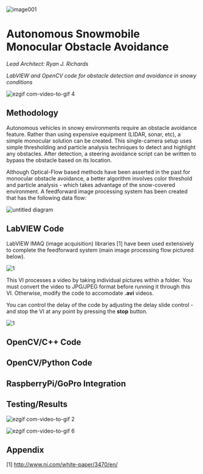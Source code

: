 ![image001](https://user-images.githubusercontent.com/23239868/28748600-b190782c-7489-11e7-82ae-55db54c94050.jpg)
# Autonomous Snowmobile Monocular Obstacle Avoidance
*Lead Architect: Ryan J. Richards*

*LabVIEW and OpenCV code for obstacle detection and avoidance in snowy conditions*

![ezgif com-video-to-gif 4](https://user-images.githubusercontent.com/23239868/28676573-ff21a2be-72b8-11e7-88fa-b2b459883bd7.gif)

## Methodology ##

Autonomous vehicles in snowy environments require an obstacle avoidance feature. Rather than using expensive equipment (LIDAR, sonar, etc),  a simple monocular solution can be created. This single-camera setup uses simple thresholding and particle analysis techniques to detect and highlight any obstacles. After detection, a steering avoidance script can be written to bypass the obstacle based on its location.

Although Optical-Flow based methods have been asserted in the past for monocular obstacle avoidance, a better algorithm involves color threshold and particle analysis - which takes advantage of the snow-covered environment. A feedforward image processing system has been created that has the following data flow:

![untitled diagram](https://user-images.githubusercontent.com/23239868/28692853-61054774-72f0-11e7-9c6b-1f76897dc23a.jpg)

## LabVIEW Code ##

LabVIEW IMAQ (image acquisition) libraries [1] have been used extensively to complete the feedforward system (main image processing flow pictured below).

![1](https://user-images.githubusercontent.com/23239868/28693449-b45ea2ec-72f2-11e7-9ce3-2f288aeb96af.PNG)

This VI processes a video by taking individual pictures within a folder. You must convert the video to JPG/JPEG format before running it through this VI. Otherwise, modify the code to accomodate **.avi** videos.

You can control the delay of the code by adjusting the delay slide control - and stop the VI at any point by pressing the **stop** button.


![1](https://user-images.githubusercontent.com/23239868/28901534-c5667690-77c6-11e7-9ac9-4bd018751014.JPG)

## OpenCV/C++ Code ##

## OpenCV/Python Code ##

## RaspberryPi/GoPro Integration ##

## Testing/Results ##

![ezgif com-video-to-gif 2](https://user-images.githubusercontent.com/23239868/28652591-a7a80e5e-7256-11e7-9c03-d41bdddb1ac8.gif)

![ezgif com-video-to-gif 6](https://user-images.githubusercontent.com/23239868/28677336-38f9dc2a-72bb-11e7-8e94-b41546a17c08.gif)


## Appendix ##

[1] http://www.ni.com/white-paper/3470/en/


